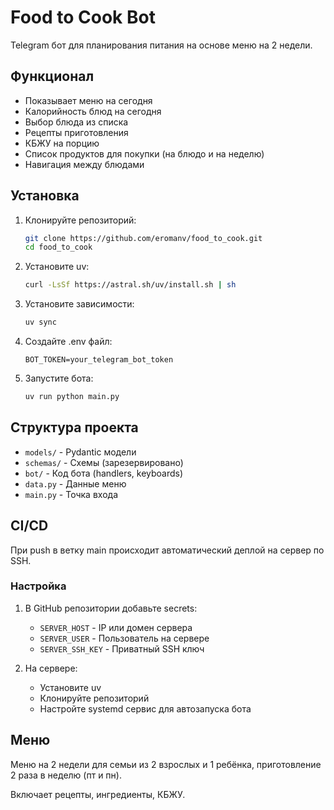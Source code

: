 # Food to Cook Bot

Telegram бот для планирования питания на основе меню на 2 недели.

## Функционал

- Показывает меню на сегодня
- Калорийность блюд на сегодня
- Выбор блюда из списка
- Рецепты приготовления
- КБЖУ на порцию
- Список продуктов для покупки (на блюдо и на неделю)
- Навигация между блюдами

## Установка

1. Клонируйте репозиторий:
   ```bash
   git clone https://github.com/eromanv/food_to_cook.git
   cd food_to_cook
   ```

2. Установите uv:
   ```bash
   curl -LsSf https://astral.sh/uv/install.sh | sh
   ```

3. Установите зависимости:
   ```bash
   uv sync
   ```

4. Создайте .env файл:
   ```
   BOT_TOKEN=your_telegram_bot_token
   ```

5. Запустите бота:
   ```bash
   uv run python main.py
   ```

## Структура проекта

- `models/` - Pydantic модели
- `schemas/` - Схемы (зарезервировано)
- `bot/` - Код бота (handlers, keyboards)
- `data.py` - Данные меню
- `main.py` - Точка входа

## CI/CD

При push в ветку main происходит автоматический деплой на сервер по SSH.

### Настройка

1. В GitHub репозитории добавьте secrets:
   - `SERVER_HOST` - IP или домен сервера
   - `SERVER_USER` - Пользователь на сервере
   - `SERVER_SSH_KEY` - Приватный SSH ключ

2. На сервере:
   - Установите uv
   - Клонируйте репозиторий
   - Настройте systemd сервис для автозапуска бота

## Меню

Меню на 2 недели для семьи из 2 взрослых и 1 ребёнка, приготовление 2 раза в неделю (пт и пн).

Включает рецепты, ингредиенты, КБЖУ.

